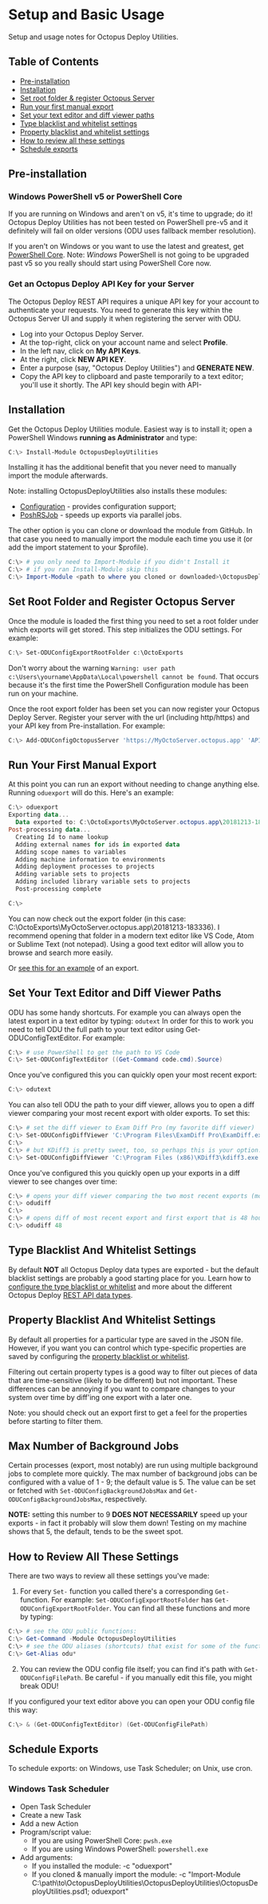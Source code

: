 
# Setup and Basic Usage
Setup and usage notes for Octopus Deploy Utilities.


## Table of Contents
* [Pre-installation](#pre-installation)
* [Installation](#installation)
* [Set root folder & register Octopus Server](#set-root-folder-and-register-octopus-server)
* [Run your first manual export](#run-your-first-manual-export)
* [Set your text editor and diff viewer paths](#set-your-text-editor-and-diff-viewer-paths)
* [Type blacklist and whitelist settings](#type-blacklist-and-whitelist-settings)
* [Property blacklist and whitelist settings](#property-blacklist-and-whitelist-settings)
* [How to review all these settings](#how-to-review-all-these-settings)
* [Schedule exports](#schedule-exports)




## Pre-installation


### Windows PowerShell v5 or PowerShell Core
If you are running on Windows and aren't on v5, it's time to upgrade; do it!  Octopus Deploy Utilities has not been tested on PowerShell pre-v5 and it definitely will fail on older versions (ODU uses fallback member resolution).

If you aren't on Windows or you want to use the latest and greatest, get [PowerShell Core](https://github.com/PowerShell/PowerShell).  Note: *Windows* PowerShell is not going to be upgraded past v5 so you really should start using PowerShell Core now.


### Get an Octopus Deploy API Key for your Server
The Octopus Deploy REST API requires a unique API key for your account to authenticate your requests.  You need to generate this key within the Octopus Server UI and supply it when registering the server with ODU.

* Log into your Octopus Deploy Server.
* At the top-right, click on your account name and select **Profile**.
* In the left nav, click on **My API Keys**.
* At the right, click **NEW API KEY**.
* Enter a purpose (say, "Octopus Deploy Utilities") and **GENERATE NEW**.
* Copy the API key to clipboard and paste temporarily to a text editor; you'll use it shortly.  The API key should begin with API-

## Installation
Get the Octopus Deploy Utilities module.  Easiest way is to install it; open a PowerShell Windows **running as Administrator** and type:
```PowerShell
C:\> Install-Module OctopusDeployUtilities
```
Installing it has the additional benefit that you never need to manually import the module afterwards.

Note: installing OctopusDeployUtilities also installs these modules:
* [Configuration](https://www.powershellgallery.com/packages/Configuration/1.3.1) - provides configuration support;
* [PoshRSJob](https://www.powershellgallery.com/packages/PoshRSJob/1.7.4.4) - speeds up exports via parallel jobs.


The other option is you can clone or download the module from GitHub.  In that case you need to manually import the module each time you use it (or add the import statement to your $profile).
```PowerShell
C:\> # you only need to Import-Module if you didn't Install it
C:\> # if you ran Install-Module skip this
C:\> Import-Module <path to where you cloned or downloaded>\OctopusDeployUtilities\OctopusDeployUtilities.psd1
```

## Set Root Folder and Register Octopus Server
Once the module is loaded the first thing you need to set a root folder under which exports will get stored.  This step initializes the ODU settings.  For example:
```PowerShell
C:\> Set-ODUConfigExportRootFolder c:\OctoExports
```
Don't worry about the warning `Warning: user path c:\Users\yourname\AppData\Local\powershell cannot be found`.  That occurs because it's the first time the PowerShell Configuration module has been run on your machine.

Once the root export folder has been set you can now register your Octopus Deploy Server.  Register your server with the url (including http/https) and your API key from Pre-installation.  For example:
```PowerShell
C:\> Add-ODUConfigOctopusServer 'https://MyOctoServer.octopus.app' 'API-ABCDEFGH01234567890ABCDEFGH'
```

## Run Your First Manual Export
At this point you can run an export without needing to change anything else.  Running `oduexport` will do this.  Here's an example:
```PowerShell
C:\> oduexport
Exporting data...
  Data exported to: C:\OctoExports\MyOctoServer.octopus.app\20181213-183336
Post-processing data...
  Creating Id to name lookup
  Adding external names for ids in exported data
  Adding scope names to variables
  Adding machine information to environments
  Adding deployment processes to projects
  Adding variable sets to projects
  Adding included library variable sets to projects
  Post-processing complete

C:\>
```

You can now check out the export folder (in this case: C:\OctoExports\MyOctoServer.octopus.app\20181213-183336).  I recommend opening that folder in a modern text editor like VS Code, Atom or Sublime Text (not notepad).  Using a good text editor will allow you to browse and search more easily.

Or [see this for an example](SampleExport.md) of an export.


## Set Your Text Editor and Diff Viewer Paths

ODU has some handy shortcuts.  For example you can always open the latest export in a text editor by typing: `odutext`  In order for this to work you need to tell ODU the full path to your text editor using Get-ODUConfigTextEditor.  For example:
```PowerShell
C:\> # use PowerShell to get the path to VS Code
C:\> Set-ODUConfigTextEditor ((Get-Command code.cmd).Source)
```

Once you've configured this you can quickly open your most recent export:
```PowerShell
C:\> odutext
```

You can also tell ODU the path to your diff viewer, allows you to open a diff viewer comparing your most recent export with older exports.  To set this:
```PowerShell
C:\> # set the diff viewer to Exam Diff Pro (my favorite diff viewer)
C:\> Set-ODUConfigDiffViewer 'C:\Program Files\ExamDiff Pro\ExamDiff.exe'
C:\>
C:\> # but KDiff3 is pretty sweet, too, so perhaps this is your option:
C:\> Set-ODUConfigDiffViewer 'C:\Program Files (x86)\KDiff3\kdiff3.exe'
```
Once you've configured this you quickly open up your exports in a diff viewer to see changes over time:
```PowerShell
C:\> # opens your diff viewer comparing the two most recent exports (most recent on right-side, of course)
C:\> odudiff
C:\>
C:\> # opens diff of most recent export and first export that is 48 hours older than the most recent export
C:\> odudiff 48
```

## Type Blacklist And Whitelist Settings

By default **NOT** all Octopus Deploy data types are exported - but the default blacklist settings are probably a good starting place for you.  Learn how to [configure the type blacklist or whitelist](TypeWhiteListBlackListConfig.md) and more about the different Octopus Deploy [REST API data types](TypeDescription.md).


## Property Blacklist And Whitelist Settings

By default all properties for a particular type are saved in the JSON file.  However, if you want you can control which type-specific properties are saved by configuring the [property blacklist or whitelist](PropertyWhiteListBlackListConfig.md).

Filtering out certain property types is a good way to filter out pieces of data that are time-sensitive (likely to be different) but not important.  These differences can be annoying if you want to compare changes to your system over time by diff'ing one export with a later one.

Note: you should check out an export first to get a feel for the properties before starting to filter them.

## Max Number of Background Jobs
Certain processes (export, most notably) are run using multiple background jobs to complete more quickly.  The max number of background jobs can be configured with a value of 1 - 9; the default value is 5.  The value can be set or fetched with `Set-ODUConfigBackgroundJobsMax` and `Get-ODUConfigBackgroundJobsMax`, respectively.

**NOTE:** setting this number to 9 **DOES NOT NECESSARILY** speed up your exports - in fact it probably will slow them down!  Testing on my machine shows that 5, the default, tends to be the sweet spot.


## How to Review All These Settings

There are two ways to review all these settings you've made:
1. For every `Set-` function you called there's a corresponding `Get-` function.  For example: `Set-ODUConfigExportRootFolder` has `Get-ODUConfigExportRootFolder`.  You can find all these functions and more by typing:

```PowerShell
C:\> # see the ODU public functions:
C:\> Get-Command -Module OctopusDeployUtilities
C:\> # see the ODU aliases (shortcuts) that exist for some of the functions:
C:\> Get-Alias odu*
```

2. You can review the ODU config file itself; you can find it's path with `Get-ODUConfigFilePath`.  Be careful - if you manually edit this file, you might break ODU!

If you configured your text editor above you can open your ODU config file this way:

```PowerShell
C:\> & (Get-ODUConfigTextEditor) (Get-ODUConfigFilePath)
```


## Schedule Exports
To schedule exports: on Windows, use Task Scheduler; on Unix, use cron.

### Windows Task Scheduler
* Open Task Scheduler
* Create a new Task
* Add a new Action
* Program/script value:
  * If you are using PowerShell Core:     `pwsh.exe`
  * If you are using Windows PowerShell:  `powershell.exe`
* Add arguments:
  * If you installed the module: -c "oduexport"
  * If you cloned & manually import the module: -c "Import-Module C:\path\to\OctopusDeployUtilities\OctopusDeployUtilities\OctopusDeployUtilities.psd1; oduexport"
